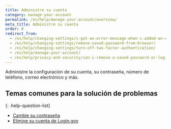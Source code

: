 ```yaml
---
title: Administre su cuenta
category: manage-your-account
permalink: /es/help/manage-your-account/overview/
meta_title: Administre su cuenta
order: 0
redirect_from:
  - /es/help/changing-settings/i-got-an-error-message-when-i-added-an-email/
  - /es/help/changing-settings/remove-saved-password-from-browser/
  - /es/help/changing-settings/turn-off-two-factor-authentication/
  - /es/help/manage-your-account/
  - /es/help/privacy-and-security/can-i-remove-a-saved-password-or-login-information-from-my-browser/
---
```


Administre la configuración de su cuenta, su contraseña, número de teléfono, correo electrónico y más.

## Temas comunes para la solución de problemas

{: .help-question-list}
- [Cambie su contraseña](/es/help/manage-your-account/change-your-password/)
- [Elimine su cuenta de Login.gov](/es/help/manage-your-account/delete-your-account/)
